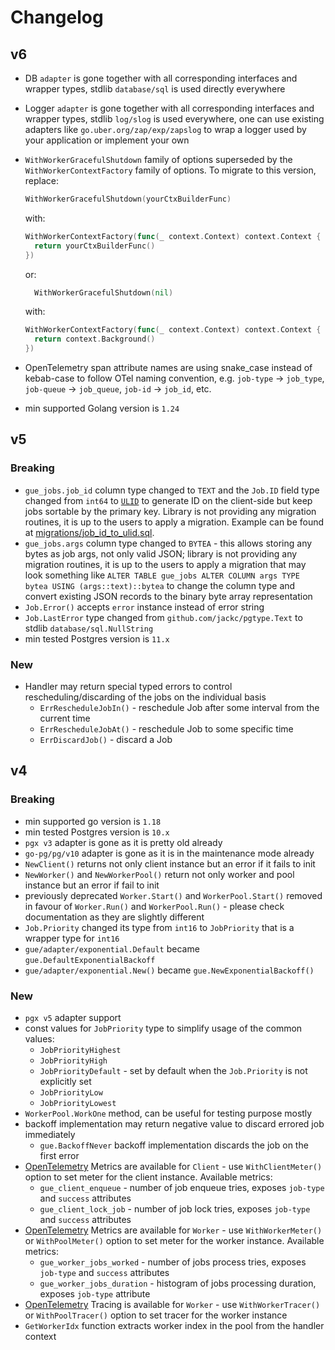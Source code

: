 # Changelog

## v6

- DB `adapter` is gone together with all corresponding interfaces and wrapper types, stdlib `database/sql` is used
  directly everywhere
- Logger `adapter` is gone together with all corresponding interfaces and wrapper types, stdlib `log/slog` is used
  everywhere, one can use existing adapters like `go.uber.org/zap/exp/zapslog` to wrap a logger used by your application
  or implement your own
- `WithWorkerGracefulShutdown` family of options superseded by the `WithWorkerContextFactory`
  family of options. To migrate to this version, replace:

  ```go
  WithWorkerGracefulShutdown(yourCtxBuilderFunc)
  ```

  with:

  ```go
  WithWorkerContextFactory(func(_ context.Context) context.Context {
    return yourCtxBuilderFunc()
  })
  ```

  or:

  ```go
    WithWorkerGracefulShutdown(nil)
  ```

  with:

  ```go
  WithWorkerContextFactory(func(_ context.Context) context.Context {
    return context.Background()
  })
  ```

- OpenTelemetry span attribute names are using snake_case instead of kebab-case to follow OTel naming convention, e.g.
  `job-type` -> `job_type`, `job-queue` -> `job_queue`, `job-id` -> `job_id`, etc.
- min supported Golang version is `1.24`

## v5

### Breaking

- `gue_jobs.job_id` column type changed to `TEXT` and the `Job.ID` field type changed from `int64`
  to [`ULID`](https://github.com/oklog/ulid) to generate ID on the client-side but keep jobs sortable by the primary
  key. Library is not providing any migration routines, it is up to the users to apply a migration. Example can be
  found at [migrations/job_id_to_ulid.sql](./migrations/job_id_to_ulid.sql).
- `gue_jobs.args` column type changed to `BYTEA` - this allows storing any bytes as job args, not only valid JSON;
  library is not providing any migration routines, it is up to the users to apply a migration that may look something
  like `ALTER TABLE gue_jobs ALTER COLUMN args TYPE bytea USING (args::text)::bytea` to change the column type and
  convert existing JSON records to the binary byte array representation
- `Job.Error()` accepts `error` instance instead of error string
- `Job.LastError` type changed from `github.com/jackc/pgtype.Text` to stdlib `database/sql.NullString`
- min tested Postgres version is `11.x`

### New

- Handler may return special typed errors to control rescheduling/discarding of the jobs on the individual basis
  - `ErrRescheduleJobIn()` - reschedule Job after some interval from the current time
  - `ErrRescheduleJobAt()` - reschedule Job to some specific time
  - `ErrDiscardJob()` - discard a Job

## v4

### Breaking

- min supported go version is `1.18`
- min tested Postgres version is `10.x`
- `pgx v3` adapter is gone as it is pretty old already
- `go-pg/pg/v10` adapter is gone as it is in the maintenance mode already
- `NewClient()` returns not only client instance but an error if it fails to init
- `NewWorker()` and `NewWorkerPool()` return not only worker and pool instance but an error if fail to init
- previously deprecated `Worker.Start()` and `WorkerPool.Start()` removed in favour of `Worker.Run()`
  and `WorkerPool.Run()` - please check documentation as they are slightly different
- `Job.Priority` changed its type from `int16` to `JobPriority` that is a wrapper type for `int16`
- `gue/adapter/exponential.Default` became `gue.DefaultExponentialBackoff`
- `gue/adapter/exponential.New()` became `gue.NewExponentialBackoff()`

### New

- `pgx v5` adapter support
- const values for `JobPriority` type to simplify usage of the common values:
  - `JobPriorityHighest`
  - `JobPriorityHigh`
  - `JobPriorityDefault` - set by default when the `Job.Priority` is not explicitly set
  - `JobPriorityLow`
  - `JobPriorityLowest`
- `WorkerPool.WorkOne` method, can be useful for testing purpose mostly
- backoff implementation may return negative value to discard errored job immediately
  - `gue.BackoffNever` backoff implementation discards the job on the first error
- [OpenTelemetry](https://github.com/open-telemetry/opentelemetry-go) Metrics are available for `Client` -
  use `WithClientMeter()` option to set meter for the client instance. Available metrics:
  - `gue_client_enqueue` - number of job enqueue tries, exposes `job-type` and `success` attributes
  - `gue_client_lock_job` - number of job lock tries, exposes `job-type` and `success` attributes
- [OpenTelemetry](https://github.com/open-telemetry/opentelemetry-go) Metrics are available for `Worker` -
  use `WithWorkerMeter()` or `WithPoolMeter()` option to set meter for the worker instance. Available metrics:
  - `gue_worker_jobs_worked` - number of jobs process tries, exposes `job-type` and `success` attributes
  - `gue_worker_jobs_duration` - histogram of jobs processing duration, exposes `job-type` attribute
- [OpenTelemetry](https://github.com/open-telemetry/opentelemetry-go) Tracing is available for `Worker` -
  use `WithWorkerTracer()` or `WithPoolTracer()` option to set tracer for the worker instance
- `GetWorkerIdx` function extracts worker index in the pool from the handler context
